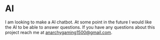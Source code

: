 # AI
I am looking to make a AI chatbot. At some point in the future I would like the AI to be able to answer questions. If you have any questions about this project reach me at anarchygaming1500@gmail.com.
